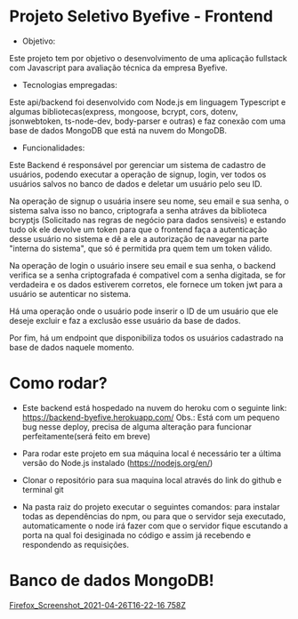# Projeto Seletivo Byefive - Frontend

* Objetivo:

Este projeto tem por objetivo o desenvolvimento de uma aplicação fullstack com Javascript para avaliação técnica da empresa Byefive.

* Tecnologias empregadas:

Este api/backend foi desenvolvido com Node.js em linguagem Typescript e algumas bibliotecas(express, mongoose, bcrypt, cors, dotenv, jsonwebtoken, ts-node-dev, body-parser e outras) e faz conexão com uma base de dados MongoDB que está na nuvem do MongoDB.

* Funcionalidades:

Este Backend é responsável por gerenciar um sistema de cadastro de usuários, podendo executar a operação de signup, login, ver todos os usuários salvos no banco de dados e deletar um usuário pelo seu ID. 

Na operação de signup o usuária insere seu nome, seu email e sua senha, o sistema salva isso no banco, criptografa a senha atráves da biblioteca bcryptjs (Solicitado nas regras de negócio para dados sensiveis) e estando tudo ok ele devolve um token para que o frontend faça a autenticação desse usuário no sistema e dê a ele a autorização de navegar na parte "interna do sistema", que só é permitida pra quem tem um token válido.

Na operação de login o usuário insere seu email e sua senha, o backend verifica se a senha criptografada é compativel com a senha digitada, se for verdadeira e os dados estiverem corretos, ele fornece um token jwt para a usuário se autenticar no sistema.

Há uma operação onde o usuário pode inserir o ID de um usuário que ele deseje excluir e faz a exclusão esse usuário da base de dados.

Por fim, há um endpoint que disponibiliza todos os usuários cadastrado na base de dados naquele momento.

# Como rodar? 

* Este backend está hospedado na nuvem do heroku com o seguinte link: https://backend-byefive.herokuapp.com/
Obs.: Está com um pequeno bug nesse deploy, precisa de alguma alteração para funcionar perfeitamente(será feito em breve)

* Para rodar este projeto em sua máquina local é necessário ter a última versão do Node.js instalado (https://nodejs.org/en/)
* Clonar o repositório para sua maquina local através do link do github e terminal git
* Na pasta raiz do projeto executar o seguintes comandos: <npm install> para instalar todas as dependências do npm, <npm run start> ou <npm run start:dev> para que o servidor seja executado, automaticamente o node irá fazer com que o servidor fique escutando a porta na qual foi desiginada no código e assim já recebendo e respondendo as requisições.

# Banco de dados MongoDB!

[Firefox_Screenshot_2021-04-26T16-22-16 758Z](https://user-images.githubusercontent.com/71237016/116117300-739c6f00-a692-11eb-9937-01ffae4fc3eb.png)



